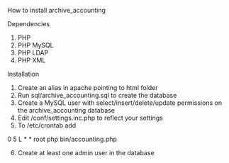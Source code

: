 How to install archive_accounting

Dependencies
1. PHP
2. PHP MySQL
3. PHP LDAP
4. PHP XML

Installation
1. Create an alias in apache pointing to html folder
2. Run sql/archive_accounting.sql to create the database
3. Create a MySQL user with select/insert/delete/update permissions on the archive_accounting database
4. Edit /conf/settings.inc.php to reflect your settings
5. To /etc/crontab add

0 5 L * * root php bin/accounting.php

6. Create at least one admin user in the database